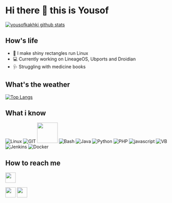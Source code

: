 # Hi there 👋 this is Yousof
[![yousofkakhki github stats](https://github-readme-stats.vercel.app/api?username=yousofkakhki&show_icons=true&include_all_commits=true&theme=tokyonight)](https://github.com/yousofkakhki)

## How's life
- 📱 I make shiny rectangles run Linux
- 💻 Currently working on LineageOS, Ubports and Droidian
- 🩺 Struggling with medicine books

## What's the weather
[![Top Langs](https://github-readme-stats.vercel.app/api/top-langs/?username=yousofkakhki&layout=compact&langs_count=10&theme=tokyonight)](https://github.com/yousofkakhki)

## What i know
![Linux](https://www.vectorlogo.zone/logos/linux/linux-icon.svg)
![GIT](https://www.vectorlogo.zone/logos/git-scm/git-scm-icon.svg)
<img src="https://github.com/isocpp/logos/raw/master/cpp_logo.svg" width="64">
![Bash](https://www.vectorlogo.zone/logos/gnu_bash/gnu_bash-icon.svg)
![Java](https://www.vectorlogo.zone/logos/java/java-icon.svg)
![Python](https://www.vectorlogo.zone/logos/python/python-icon.svg)
![PHP](https://www.vectorlogo.zone/logos/php/php-icon.svg)
![javascript](https://www.vectorlogo.zone/logos/javascript/javascript-icon.svg)
![VB](https://www.vectorlogo.zone/logos/microsoft_vb/microsoft_vb-icon.svg)
![Jenkins](https://www.vectorlogo.zone/logos/jenkins/jenkins-icon.svg)
![Docker](https://www.vectorlogo.zone/logos/docker/docker-icon.svg)

## How to reach me

[<img src="https://www.vectorlogo.zone/logos/instagram/instagram-tile.svg" width="32">](https://www.instagram.com/yousof_kakhki)

[<img src="https://www.vectorlogo.zone/logos/telegram/telegram-tile.svg" width="32">](http://t.me/yousofkakhki)
[<img src="https://www.vectorlogo.zone/logos/linkedin/linkedin-tile.svg" width="32">](https://linkedin.com/in/yousofkakhki/)
